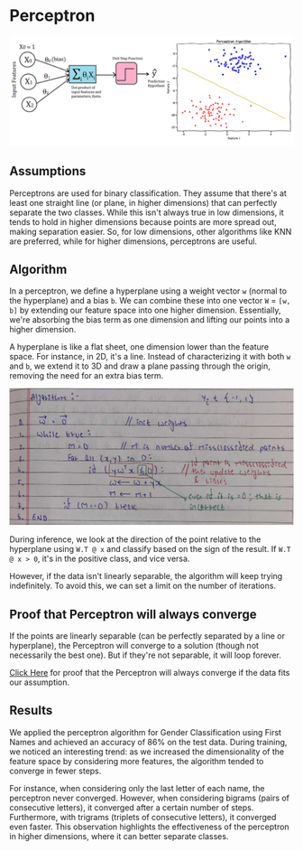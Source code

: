 # Perceptron

<img src="../assets/perceptron-visualization.png" alt="perceptron-visualization">

## Assumptions

Perceptrons are used for binary classification. They assume that there's at least one straight line (or plane, in higher dimensions) that can perfectly separate the two classes. While this isn't always true in low dimensions, it tends to hold in higher dimensions because points are more spread out, making separation easier. So, for low dimensions, other algorithms like KNN are preferred, while for higher dimensions, perceptrons are useful.

## Algorithm

In a perceptron, we define a hyperplane using a weight vector `w` (normal to the hyperplane) and a bias `b`. We can combine these into one vector `W` = `[w, b]` by extending our feature space into one higher dimension. Essentially, we're absorbing the bias term as one dimension and lifting our points into a higher dimension.

A hyperplane is like a flat sheet, one dimension lower than the feature space. For instance, in 2D, it's a line. Instead of characterizing it with both `w` and `b`, we extend it to 3D and draw a plane passing through the origin, removing the need for an extra bias term.

<img src = "../assets/perceptron.jpeg" alt="Perceptron Algorithm">

During inference, we look at the direction of the point relative to the hyperplane using `W.T @ x` and classify based on the sign of the result. If `W.T @ x > 0`, it's in the positive class, and vice versa.

However, if the data isn't linearly separable, the algorithm will keep trying indefinitely. To avoid this, we can set a limit on the number of iterations.

## Proof that Perceptron will always converge

If the points are linearly separable (can be perfectly separated by a line or hyperplane), the Perceptron will converge to a solution (though not necessarily the best one). But if they're not separable, it will loop forever.

<a href="https://www.youtube.com/watch?v=fHDouTKwfXw">Click Here</a> for proof that the Perceptron will always converge if the data fits our assumption.

## Results

We applied the perceptron algorithm for Gender Classification using First Names and achieved an accuracy of 86% on the test data. During training, we noticed an interesting trend: as we increased the dimensionality of the feature space by considering more features, the algorithm tended to converge in fewer steps.

For instance, when considering only the last letter of each name, the perceptron never converged. However, when considering bigrams (pairs of consecutive letters), it converged after a certain number of steps. Furthermore, with trigrams (triplets of consecutive letters), it converged even faster. This observation highlights the effectiveness of the perceptron in higher dimensions, where it can better separate classes.